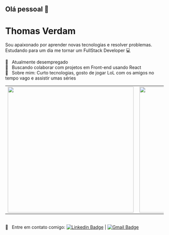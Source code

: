 ## Olá pessoal 👋

# Thomas Verdam

Sou apaixonado por aprender novas tecnologias e resolver problemas.
Estudando para um dia me tornar um FullStack Developer :computer:

 :boy:  &nbsp; Atualmente desempregado
 <br/> :purple_heart: &nbsp; Buscando colaborar com projetos em Front-end usando React
 <br/> 💬  &nbsp; Sobre mim: Curto tecnologias, gosto de jogar LoL com os amigos no tempo vago e assistir umas séries
 <center>
<table>
  <tr>
      <td><img width="400px" align="left" src="https://github-readme-stats.vercel.app/api/top-langs/?username=Erivks&hide=html&layout=compact&theme=tokyonight" /></td>
      <td><img width="400px" align="left" src="https://github-readme-stats.vercel.app/api?username=Erivks&show_icons=true&include_all_commits=true&theme=tokyonight" /></td>
  </tr>
</table>
</center>

 <br/> :email: &nbsp; Entre em contato comigo: [![Linkedin Badge](https://img.shields.io/badge/-ThomasVerdam-blue?style=flat-square&logo=Linkedin&logoColor=white&link=https://www.linkedin.com/in/thomas-verdam-a8799a1b0/)](https://www.linkedin.com/in/thomas-verdam-a8799a1b0/) 
| 
[![Gmail Badge](https://img.shields.io/badge/-thomasverdam@hotmail.com-c14438?style=flat-square&logo=Gmail&logoColor=white&link=mailto:thomasverdam@hotmail.com)](mailto:thomasverdam@hotmail.com)

